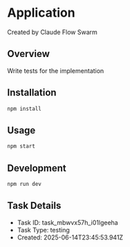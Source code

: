 # Application

Created by Claude Flow Swarm

## Overview
Write tests for the implementation

## Installation
```bash
npm install
```

## Usage
```bash
npm start
```

## Development
```bash
npm run dev
```

## Task Details
- Task ID: task_mbwvx57h_i01lgeeha
- Task Type: testing
- Created: 2025-06-14T23:45:53.941Z
